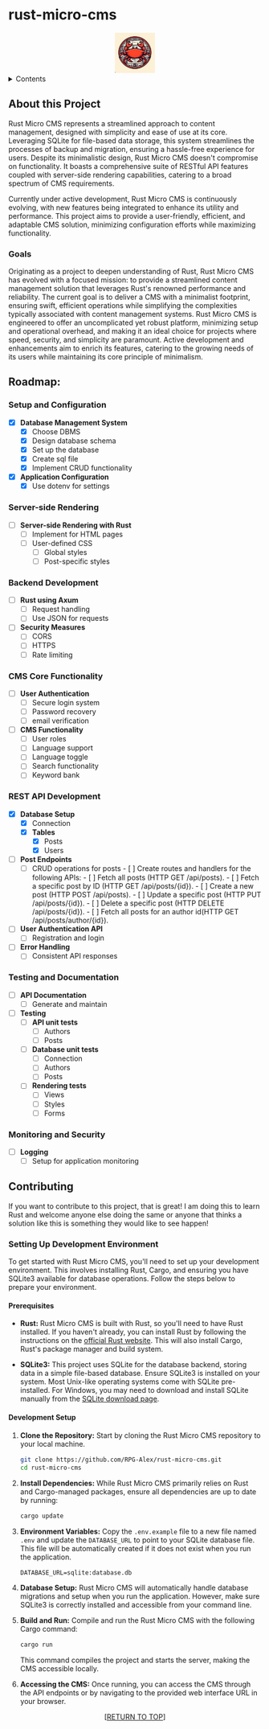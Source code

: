 <a name="readme-top"></a>
# rust-micro-cms
<div align="center">
<img src="images/logo.png" alt="Logo" width="80" height="80">
</div>

<details>
	<summary>Contents</summary>
	<ol>
		<li>
			<a href="#purpose">Purpose</a>
		</li>
		<li>
			<a href="#about-this-project">About this Project</a>
			<ul>
				<li><a href="#goals">Goals</a></li>
			</ul>
		</li>
		<li><a href="#roadmap">Roadmap</a></li>
		<li><a href="#contributing">Contributing</a></li>
	</ol>
</details>


## About this Project

Rust Micro CMS represents a streamlined approach to content management, designed with simplicity and ease of use at its core. Leveraging SQLite for file-based data storage, this system streamlines the processes of backup and migration, ensuring a hassle-free experience for users. Despite its minimalistic design, Rust Micro CMS doesn't compromise on functionality. It boasts a comprehensive suite of RESTful API features coupled with server-side rendering capabilities, catering to a broad spectrum of CMS requirements.

Currently under active development, Rust Micro CMS is continuously evolving, with new features being integrated to enhance its utility and performance. This project aims to provide a user-friendly, efficient, and adaptable CMS solution, minimizing configuration efforts while maximizing functionality.

### Goals

Originating as a project to deepen understanding of Rust, Rust Micro CMS has evolved with a focused mission: to provide a streamlined content management solution that leverages Rust's renowned performance and reliability. The current goal is to deliver a CMS with a minimalist footprint, ensuring swift, efficient operations while simplifying the complexities typically associated with content management systems. Rust Micro CMS is engineered to offer an uncomplicated yet robust platform, minimizing setup and operational overhead, and making it an ideal choice for projects where speed, security, and simplicity are paramount. Active development and enhancements aim to enrich its features, catering to the growing needs of its users while maintaining its core principle of minimalism.

## Roadmap:

### Setup and Configuration
- [x] **Database Management System**
    - [x] Choose DBMS
    - [x] Design database schema
    - [x] Set up the database
    - [x] Create sql file
    - [x] Implement CRUD functionality
- [x] **Application Configuration**
    - [x] Use dotenv for settings

### Server-side Rendering
- [ ] **Server-side Rendering with Rust**
    - [ ] Implement for HTML pages
    - [ ] User-defined CSS
        - [ ] Global styles
        - [ ] Post-specific styles

### Backend Development
- [ ] **Rust using Axum**
    - [ ] Request handling
    - [ ] Use JSON for requests
- [ ] **Security Measures**
    - [ ] CORS
    - [ ] HTTPS
    - [ ] Rate limiting

### CMS Core Functionality
- [ ] **User Authentication**
    - [ ] Secure login system
    - [ ] Password recovery
    - [ ] email verification
- [ ] **CMS Functionality**
    - [ ] User roles
    - [ ] Language support 
    - [ ] Language toggle
    - [ ] Search functionality
    - [ ] Keyword bank

### REST API Development
- [x] **Database Setup**
    - [x] Connection
    - [x] **Tables** 
        - [x] Posts 
        - [x] Users
- [ ] **Post Endpoints**
    - [ ] CRUD operations for posts
            - [ ] Create routes and handlers for the following APIs:
            - [ ] Fetch all posts (HTTP GET /api/posts).
            - [ ] Fetch a specific post by ID (HTTP GET /api/posts/{id}).
            - [ ] Create a new post (HTTP POST /api/posts).
            - [ ] Update a specific post (HTTP PUT /api/posts/{id}).
            - [ ] Delete a specific post (HTTP DELETE /api/posts/{id}).
            - [ ] Fetch all posts for an author id(HTTP GET /api/posts/author/{id}).
- [ ] **User Authentication API**
    - [ ] Registration and login
- [ ] **Error Handling**
    - [ ] Consistent API responses

### Testing and Documentation
- [ ] **API Documentation**
    - [ ] Generate and maintain
- [ ] **Testing**
    - [ ] **API unit tests**
        - [ ] Authors
        - [ ] Posts
    - [ ] **Database unit tests**
        - [ ] Connection
        - [ ] Authors
        - [ ] Posts
    - [ ] **Rendering tests** 
        - [ ] Views
        - [ ] Styles
        - [ ] Forms

### Monitoring and Security
- [ ] **Logging**
    - [ ] Setup for application monitoring

## Contributing

If you want to contribute to this project, that is great! I am doing this to learn Rust and welcome anyone else doing the same or anyone that thinks a solution like this is something they would like to see happen!

### Setting Up Development Environment

To get started with Rust Micro CMS, you'll need to set up your development environment. This involves installing Rust, Cargo, and ensuring you have SQLite3 available for database operations. Follow the steps below to prepare your environment.

#### Prerequisites

- **Rust:** Rust Micro CMS is built with Rust, so you'll need to have Rust installed. If you haven't already, you can install Rust by following the instructions on the [official Rust website](https://www.rust-lang.org/tools/install). This will also install Cargo, Rust's package manager and build system.
  
- **SQLite3:** This project uses SQLite for the database backend, storing data in a simple file-based database. Ensure SQLite3 is installed on your system. Most Unix-like operating systems come with SQLite pre-installed. For Windows, you may need to download and install SQLite manually from the [SQLite download page](https://www.sqlite.org/download.html).

#### Development Setup

1. **Clone the Repository:** Start by cloning the Rust Micro CMS repository to your local machine.
   ```bash
   git clone https://github.com/RPG-Alex/rust-micro-cms.git
   cd rust-micro-cms
   ```

2. **Install Dependencies:** While Rust Micro CMS primarily relies on Rust and Cargo-managed packages, ensure all dependencies are up to date by running:
   ```bash
   cargo update
   ```

3. **Environment Variables:** Copy the `.env.example` file to a new file named `.env` and update the `DATABASE_URL` to point to your SQLite database file. This file will be automatically created if it does not exist when you run the application.
   ```plaintext
   DATABASE_URL=sqlite:database.db
   ```

4. **Database Setup:** Rust Micro CMS will automatically handle database migrations and setup when you run the application. However, make sure SQLite3 is correctly installed and accessible from your command line.

5. **Build and Run:** Compile and run the Rust Micro CMS with the following Cargo command:
   ```bash
   cargo run
   ```
   This command compiles the project and starts the server, making the CMS accessible locally.

6. **Accessing the CMS:** Once running, you can access the CMS through the API endpoints or by navigating to the provided web interface URL in your browser.



<p align="center">[<a href="#readme-top">RETURN TO TOP</a>]</p>
